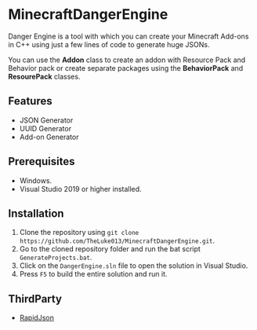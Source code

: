 # MinecraftDangerEngine
Danger Engine is a tool with which you can create your Minecraft Add-ons in C++ using just a few lines of code to generate huge JSONs.

You can use the **Addon** class to create an addon with Resource Pack and Behavior pack or create separate packages using the **BehaviorPack** and **ResourePack** classes.

## Features
- JSON Generator
- UUID Generator
- Add-on Generator

## Prerequisites
- Windows.
- Visual Studio 2019 or higher installed.

## Installation
1. Clone the repository using `git clone https://github.com/TheLuke013/MinecraftDangerEngine.git`.
2. Go to the cloned repository folder and run the bat script `GenerateProjects.bat`.
3. Click on the `DangerEngine.sln` file to open the solution in Visual Studio.
4. Press `F5` to build the entire solution and run it.

## ThirdParty
- [RapidJson](https://github.com/Tencent/rapidjson.git)

